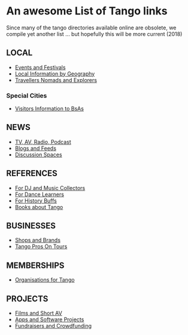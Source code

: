 # An awesome List of Tango links
Since many of the tango directories available online are obsolete, we compile yet another list ...
but hopefully this will be more current (2018)

## LOCAL

* [Events and Festivals](events_festivals.md)
* [Local Information by Geography](geography.md)
* [Travellers Nomads and Explorers](roamers.md)

### Special Cities
* [Visitors Information to BsAs](bsas.md)

## NEWS

* [TV, AV, Radio, Podcast](media.md)
* [Blogs and Feeds](blog_feeds.md)
* [Discussion Spaces](forums.md)

## REFERENCES

* [For DJ and Music Collectors](music.md)
* [For Dance Learners](dance.md)
* [For History Buffs](history.md)
* [Books about Tango](books.md)

## BUSINESSES

* [Shops and Brands](shops_brands.md)
* [Tango Pros On Tours](tours.md)

## MEMBERSHIPS

* [Organisations for Tango](organisations.md)

## PROJECTS

* [Films and Short AV](film.md)
* [Apps and Software Projects](apps.md)
* [Fundraisers and Crowdfunding](funds.md)




